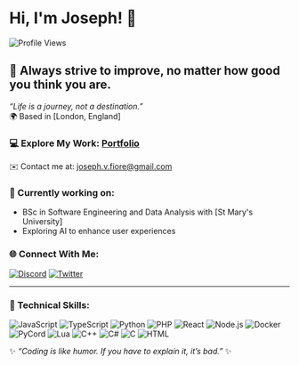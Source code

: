 # Hi, I'm Joseph! 👋  
![Profile Views](https://img.shields.io/badge/Profile%20Views-0-blue?style=flat)

## 🚀 Always strive to improve, no matter how good you think you are.  
*“Life is a journey, not a destination.”*  
🌍 Based in [London, England]

### 💻 Explore My Work: [Portfolio](https://jvfiore.netlify.app)  
✉️ Contact me at: [joseph.v.fiore@gmail.com](mailto:joseph.v.fiore@gmail.com)

### 🌟 Currently working on:
- BSc in Software Engineering and Data Analysis with [St Mary's University]
- Exploring AI to enhance user experiences

### 🌐 Connect With Me:
[![Discord](https://img.shields.io/badge/Discord-7289DA?style=flat&logo=discord&logoColor=white)](https://discord.gg/mistrkoala)
[![Twitter](https://img.shields.io/badge/Twitter-1DA1F2?style=flat&logo=twitter&logoColor=white)](https://x.com/jvfdevelopment)

---

### 💼 Technical Skills:
![JavaScript](https://img.shields.io/badge/JavaScript-FFFF00?style=flat&logo=javascript&logoColor=black)
![TypeScript](https://img.shields.io/badge/TypeScript-007ACC?style=flat&logo=typescript&logoColor=white)
![Python](https://img.shields.io/badge/Python-3776AB?style=flat&logo=python&logoColor=white)
![PHP](https://img.shields.io/badge/PHP-777BB4?style=flat&logo=php&logoColor=white)
![React](https://img.shields.io/badge/React-61DAFB?style=flat&logo=react&logoColor=black)
![Node.js](https://img.shields.io/badge/Node.js-8CC84B?style=flat&logo=node.js&logoColor=white)
![Docker](https://img.shields.io/badge/Docker-2496ED?style=flat&logo=docker&logoColor=white)
![PyCord](https://img.shields.io/badge/PyCord-7289DA?style=flat&logo=python&logoColor=white)
![Lua](https://img.shields.io/badge/Lua-2C2D72?style=flat&logo=lua&logoColor=white)
![C++](https://img.shields.io/badge/C%2B%2B-00599C?style=flat&logo=c%2B%2B&logoColor=white)
![C#](https://img.shields.io/badge/C%23-239120?style=flat&logo=csharp&logoColor=white)
![C](https://img.shields.io/badge/C-00599C?style=flat&logo=c&logoColor=white)
![HTML](https://img.shields.io/badge/HTML-E34F26?style=flat&logo=html5&logoColor=white)


✨ *“Coding is like humor. If you have to explain it, it’s bad.”* ✨
